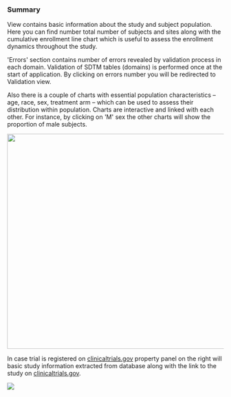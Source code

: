 ### Summary

View contains basic information about the study and subject population.
Here you can find number total number of subjects and sites along with the cumulative enrollment line chart which is useful to assess the enrollment dynamics throughout the study.

'Errors' section contains number of errors revealed by validation process in each domain. Validation of SDTM tables (domains) is performed once at the start of application. By clicking on errors number you will be redirected to Validation view.

Also there is a couple of charts with essential population characteristics – age, race, sex, treatment arm – which can be used to assess their distribution within population. Charts are interactive and linked with each other. For instance, by clicking on 'M' sex the other charts will show the proportion of male subjects.

<img src="https://raw.githubusercontent.com/datagrok-ai/public/master/packages/ClinicalCase/img/summary.gif" height="500" width='800'/>

In case trial is registered on [clinicaltrials.gov](https://clinicaltrials.gov/) property panel on the right will basic study information extracted from database along with the link to the study on [clinicaltrials.gov](https://clinicaltrials.gov/).

<img src="https://raw.githubusercontent.com/datagrok-ai/public/master/packages/ClinicalCase/img/Summary_property_panel.PNG"/>